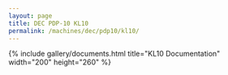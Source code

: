 ```yaml
---
layout: page
title: DEC PDP-10 KL10
permalink: /machines/dec/pdp10/kl10/
---
```


{% include gallery/documents.html title="KL10 Documentation" width="200" height="260" %}
